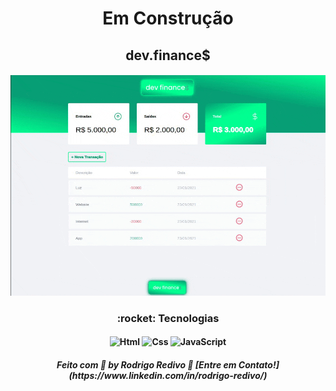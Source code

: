 #### <h1 align="center">Em Construção</h1>

#### <h2 align="center"> dev.finance$</h2>

<h4 align="center">
	<img alt="dev finances" title="Dev Finances" src="https://raw.githubusercontent.com/RodrigoRedivo/dev-Finances/master/Assets/dev-finances.gif" width="800px" />
</h4>

<h3 align="center"> 
	:rocket: Tecnologias 
</h3>

<h4 align="center">
  <img alt="Html" title="Html" src="https://cdn.pixabay.com/photo/2017/08/05/11/16/logo-2582748_960_720.png" width="80px" />
  <img alt="Css" title="Css" src="https://cdn.pixabay.com/photo/2017/08/05/11/16/logo-2582747_960_720.png" width="80px" />
   <img alt="JavaScript" title="JavaScript" src="https://www.ioanavladau.com/imgs/circle-js-v2.png" width="80px" />
</h4>

<h5 align="center"> 
Feito com 💜 by Rodrigo Redivo 🤝 [Entre em Contato!](https://www.linkedin.com/in/rodrigo-redivo/)
</h5>
